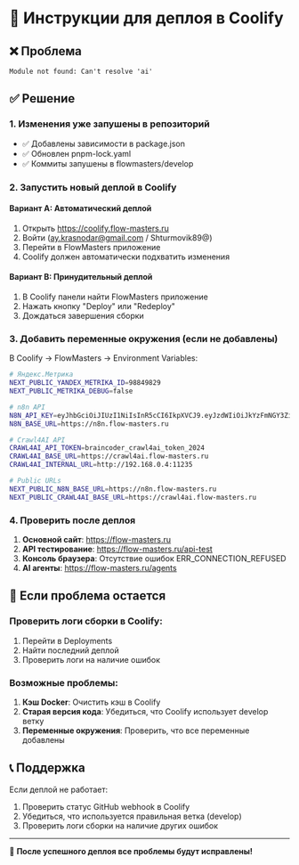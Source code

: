 # 🚀 Инструкции для деплоя в Coolify

## ❌ Проблема
```
Module not found: Can't resolve 'ai'
```

## ✅ Решение

### 1. Изменения уже запушены в репозиторий
- ✅ Добавлены зависимости в package.json
- ✅ Обновлен pnpm-lock.yaml
- ✅ Коммиты запушены в flowmasters/develop

### 2. Запустить новый деплой в Coolify

#### Вариант A: Автоматический деплой
1. Открыть https://coolify.flow-masters.ru
2. Войти (ay.krasnodar@gmail.com / Shturmovik89@)
3. Перейти в FlowMasters приложение
4. Coolify должен автоматически подхватить изменения

#### Вариант B: Принудительный деплой
1. В Coolify панели найти FlowMasters приложение
2. Нажать кнопку "Deploy" или "Redeploy"
3. Дождаться завершения сборки

### 3. Добавить переменные окружения (если не добавлены)

В Coolify → FlowMasters → Environment Variables:

```bash
# Яндекс.Метрика
NEXT_PUBLIC_YANDEX_METRIKA_ID=98849829
NEXT_PUBLIC_METRIKA_DEBUG=false

# n8n API
N8N_API_KEY=eyJhbGciOiJIUzI1NiIsInR5cCI6IkpXVCJ9.eyJzdWIiOiJkYzFmNGY3Zi0zMzQ1LTRiNzQtOTM1OC1lYjEyZWU4MjdiNzUiLCJpc3MiOiJuOG4iLCJhdWQiOiJwdWJsaWMtYXBpIiwiaWF0IjoxNzUwMzE2MDk1fQ.54cWJ5_Lknv20HTq4mPspgHPFaLVcpAXLVFRRMgZ4tE
N8N_BASE_URL=https://n8n.flow-masters.ru

# Crawl4AI API
CRAWL4AI_API_TOKEN=braincoder_crawl4ai_token_2024
CRAWL4AI_BASE_URL=https://crawl4ai.flow-masters.ru
CRAWL4AI_INTERNAL_URL=http://192.168.0.4:11235

# Public URLs
NEXT_PUBLIC_N8N_BASE_URL=https://n8n.flow-masters.ru
NEXT_PUBLIC_CRAWL4AI_BASE_URL=https://crawl4ai.flow-masters.ru
```

### 4. Проверить после деплоя

1. **Основной сайт**: https://flow-masters.ru
2. **API тестирование**: https://flow-masters.ru/api-test
3. **Консоль браузера**: Отсутствие ошибок ERR_CONNECTION_REFUSED
4. **AI агенты**: https://flow-masters.ru/agents

## 🔧 Если проблема остается

### Проверить логи сборки в Coolify:
1. Перейти в Deployments
2. Найти последний деплой
3. Проверить логи на наличие ошибок

### Возможные проблемы:
1. **Кэш Docker**: Очистить кэш в Coolify
2. **Старая версия кода**: Убедиться, что Coolify использует develop ветку
3. **Переменные окружения**: Проверить, что все переменные добавлены

## 📞 Поддержка

Если деплой не работает:
1. Проверить статус GitHub webhook в Coolify
2. Убедиться, что используется правильная ветка (develop)
3. Проверить логи сборки на наличие других ошибок

---

🎯 **После успешного деплоя все проблемы будут исправлены!**
